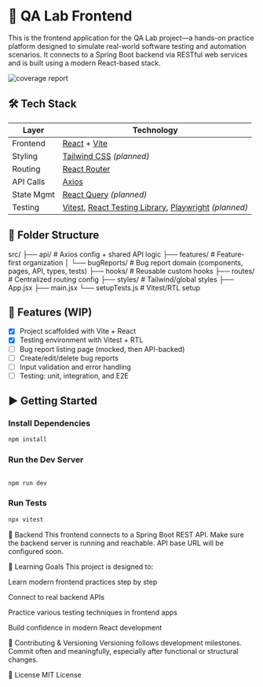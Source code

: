 # 🧪 QA Lab Frontend

This is the frontend application for the QA Lab project—a hands-on practice platform designed to simulate real-world software testing and automation scenarios. It connects to a Spring Boot backend via RESTful web services and is built using a modern React-based stack.

![coverage report](https://gitlab.com/hmrad1984/qa-lab-frontend/badges/master/coverage.svg)

## 🛠️ Tech Stack

| Layer      | Technology                                                                                                                              |
| ---------- | --------------------------------------------------------------------------------------------------------------------------------------- |
| Frontend   | [React](https://react.dev/) + [Vite](https://vitejs.dev/)                                                                               |
| Styling    | [Tailwind CSS](https://tailwindcss.com/) _(planned)_                                                                                    |
| Routing    | [React Router](https://reactrouter.com/)                                                                                                |
| API Calls  | [Axios](https://axios-http.com/)                                                                                                        |
| State Mgmt | [React Query](https://tanstack.com/query) _(planned)_                                                                                   |
| Testing    | [Vitest](https://vitest.dev/), [React Testing Library](https://testing-library.com/), [Playwright](https://playwright.dev/) _(planned)_ |

## 📁 Folder Structure

src/
├── api/ # Axios config + shared API logic
├── features/ # Feature-first organization
│ └── bugReports/ # Bug report domain (components, pages, API, types, tests)
├── hooks/ # Reusable custom hooks
├── routes/ # Centralized routing config
├── styles/ # Tailwind/global styles
├── App.jsx
├── main.jsx
└── setupTests.js # Vitest/RTL setup

## 🧩 Features (WIP)

- [x] Project scaffolded with Vite + React
- [x] Testing environment with Vitest + RTL
- [ ] Bug report listing page (mocked, then API-backed)
- [ ] Create/edit/delete bug reports
- [ ] Input validation and error handling
- [ ] Testing: unit, integration, and E2E

## ▶️ Getting Started

### Install Dependencies

```bash
npm install

```

### Run the Dev Server

```bash

npm run dev

```

### Run Tests

```bash
npx vitest

```

🔗 Backend
This frontend connects to a Spring Boot REST API. Make sure the backend server is running and reachable. API base URL will be configured soon.

📌 Learning Goals
This project is designed to:

Learn modern frontend practices step by step

Connect to real backend APIs

Practice various testing techniques in frontend apps

Build confidence in modern React development

🧠 Contributing & Versioning
Versioning follows development milestones. Commit often and meaningfully, especially after functional or structural changes.

📄 License
MIT License
